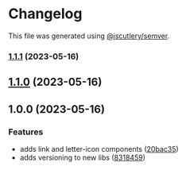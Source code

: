 # Changelog

This file was generated using [@jscutlery/semver](https://github.com/jscutlery/semver).

### [1.1.1](https://github.com/clayton-duarte/amalg/compare/link-1.1.0...link-1.1.1) (2023-05-16)

## [1.1.0](https://github.com/clayton-duarte/amalg/compare/link-1.0.0...link-1.1.0) (2023-05-16)

## 1.0.0 (2023-05-16)

### Features

- adds link and letter-icon components ([20bac35](https://github.com/clayton-duarte/amalg/commit/20bac3534f5addb9a704ace4b92c5345f330f0ad))
- adds versioning to new libs ([8318459](https://github.com/clayton-duarte/amalg/commit/831845994399686562b5c5f8e76448efda878424))
